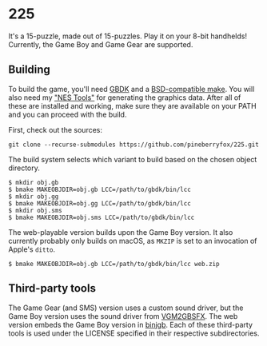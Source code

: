 # 225

It's a 15-puzzle, made out of 15-puzzles.
Play it on your 8-bit handhelds!
Currently, the Game Boy and Game Gear are supported.

## Building

To build the game, you'll need [GBDK][1] and a [BSD-compatible make][2].
You will also need my ["NES Tools"][3] for generating the graphics data.
After all of these are installed and working,
make sure they are available on your PATH
and you can proceed with the build.

First, check out the sources:

    git clone --recurse-submodules https://github.com/pineberryfox/225.git

The build system selects which variant to build
based on the chosen object directory.

```
$ mkdir obj.gb
$ bmake MAKEOBJDIR=obj.gb LCC=/path/to/gbdk/bin/lcc
$ mkdir obj.gg
$ bmake MAKEOBJDIR=obj.gg LCC=/path/to/gbdk/bin/lcc
$ mkdir obj.sms
$ bmake MAKEOBJDIR=obj.sms LCC=/path/to/gbdk/bin/lcc
```

The web-playable version builds upon the Game Boy version.
It also currently probably only builds on macOS,
as `MKZIP` is set to an invocation of Apple's `ditto`.

```
$ bmake MAKEOBJDIR=obj.gb LCC=/path/to/gbdk/bin/lcc web.zip
```

## Third-party tools

The Game Gear (and SMS) version uses a custom sound driver, but
the Game Boy version uses the sound driver from [VGM2GBSFX][4].
The web version embeds the Game Boy version in [binjgb][5].
Each of these third-party tools is used under the LICENSE specified
in their respective subdirectories.

[1]: https://gbdk-2020.github.io/gbdk-2020/
[2]: https://www.crufty.net/help/sjg/bmake.html
[3]: https://github.com/vvulpes0/nes-tools.git
[4]: https://github.com/untoxa/VGM2GBSFX.git
[5]: https://github.com/binji/binjgb.git
